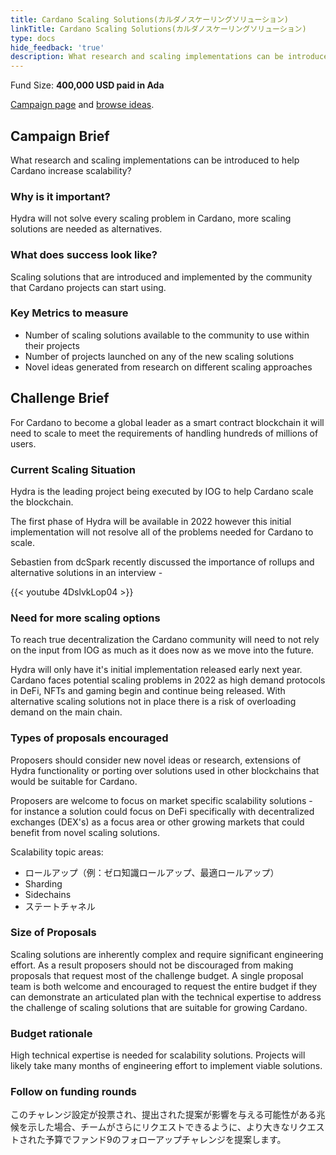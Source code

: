 ```yaml
---
title: Cardano Scaling Solutions(カルダノスケーリングソリューション)
linkTitle: Cardano Scaling Solutions(カルダノスケーリングソリューション)
type: docs
hide_feedback: 'true'
description: What research and scaling implementations can be introduced to help Cardano increase scalability?
---
```


Fund Size: **400,000 USD paid in Ada**

[Campaign page](https://cardano.ideascale.com/c/idea/383094) and [browse ideas]().

## Campaign Brief

What research and scaling implementations can be introduced to help Cardano increase scalability?

### Why is it important?

Hydra will not solve every scaling problem in Cardano, more scaling solutions are needed as alternatives.

### What does success look like?

Scaling solutions that are introduced and implemented by the community that Cardano projects can start using.

### Key Metrics to measure

- Number of scaling solutions available to the community to use within their projects
- Number of projects launched on any of the new scaling solutions
- Novel ideas generated from research on different scaling approaches

## Challenge Brief

For Cardano to become a global leader as a smart contract blockchain it will need to scale to meet the requirements of handling hundreds of millions of users.

### Current Scaling Situation

Hydra is the leading project being executed by IOG to help Cardano scale the blockchain.

The first phase of Hydra will be available in 2022 however this initial implementation will not resolve all of the problems needed for Cardano to scale.

Sebastien from dcSpark recently discussed the importance of rollups and alternative solutions in an interview -

{{&lt; youtube 4DslvkLop04 &gt;}}

### Need for more scaling options

To reach true decentralization the Cardano community will need to not rely on the input from IOG as much as it does now as we move into the future.

Hydra will only have it's initial implementation released early next year. Cardano faces potential scaling problems in 2022 as high demand protocols in DeFi, NFTs and gaming begin and continue being released. With alternative scaling solutions not in place there is a risk of overloading demand on the main chain.

### Types of proposals encouraged

Proposers should consider new novel ideas or research, extensions of Hydra functionality or porting over solutions used in other blockchains that would be suitable for Cardano.

Proposers are welcome to focus on market specific scalability solutions - for instance a solution could focus on DeFi specifically with decentralized exchanges (DEX's) as a focus area or other growing markets that could benefit from novel scaling solutions.

Scalability topic areas:

- ロールアップ（例：ゼロ知識ロールアップ、最適ロールアップ）
- Sharding
- Sidechains
- ステートチャネル

### Size of Proposals

Scaling solutions are inherently complex and require significant engineering effort. As a result proposers should not be discouraged from making proposals that request most of the challenge budget. A single proposal team is both welcome and encouraged to request the entire budget if they can demonstrate an articulated plan with the technical expertise to address the challenge of scaling solutions that are suitable for growing Cardano.

### Budget rationale

High technical expertise is needed for scalability solutions. Projects will likely take many months of engineering effort to implement viable solutions.

### Follow on funding rounds

このチャレンジ設定が投票され、提出された提案が影響を与える可能性がある兆候を示した場合、チームがさらにリクエストできるように、より大きなリクエストされた予算でファンド9のフォローアップチャレンジを提案します。
